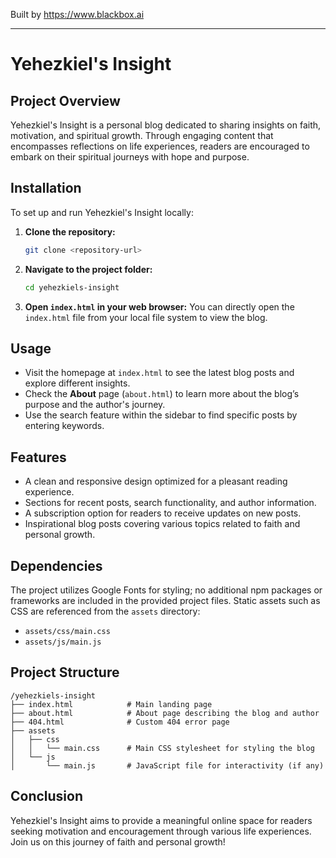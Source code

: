 
Built by https://www.blackbox.ai

---

# Yehezkiel's Insight

## Project Overview
Yehezkiel's Insight is a personal blog dedicated to sharing insights on faith, motivation, and spiritual growth. Through engaging content that encompasses reflections on life experiences, readers are encouraged to embark on their spiritual journeys with hope and purpose.

## Installation
To set up and run Yehezkiel's Insight locally:

1. **Clone the repository:**
   ```bash
   git clone <repository-url>
   ```

2. **Navigate to the project folder:**
   ```bash
   cd yehezkiels-insight
   ```

3. **Open `index.html` in your web browser:**
   You can directly open the `index.html` file from your local file system to view the blog.

## Usage
- Visit the homepage at `index.html` to see the latest blog posts and explore different insights.
- Check the **About** page (`about.html`) to learn more about the blog’s purpose and the author's journey.
- Use the search feature within the sidebar to find specific posts by entering keywords.

## Features
- A clean and responsive design optimized for a pleasant reading experience.
- Sections for recent posts, search functionality, and author information.
- A subscription option for readers to receive updates on new posts.
- Inspirational blog posts covering various topics related to faith and personal growth.

## Dependencies
The project utilizes Google Fonts for styling; no additional npm packages or frameworks are included in the provided project files. Static assets such as CSS are referenced from the `assets` directory:
- `assets/css/main.css`
- `assets/js/main.js`

## Project Structure
```
/yehezkiels-insight
├── index.html            # Main landing page
├── about.html            # About page describing the blog and author
├── 404.html              # Custom 404 error page
├── assets
│   ├── css
│   │   └── main.css      # Main CSS stylesheet for styling the blog
│   └── js
│       └── main.js       # JavaScript file for interactivity (if any)
```

## Conclusion
Yehezkiel's Insight aims to provide a meaningful online space for readers seeking motivation and encouragement through various life experiences. Join us on this journey of faith and personal growth!